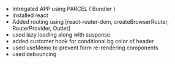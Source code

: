 - Intregated APP using PARCEL ( Bundler )
- Installed react
- Added routing using [react-router-dom, createBrowserRouter, RouterProvider, Outlet]
- used lazy loading along with suspense
- added customer hook for conditional bg color of header
- used useMemo to prevent form re-rendering components
- used debouncing
